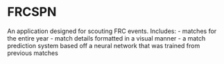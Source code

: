 # FRCSPN

An application designed for scouting FRC events. Includes:
	- matches for the entire year
	- match details formatted in a visual manner
	- a match prediction system based off a neural network that was trained from previous matches